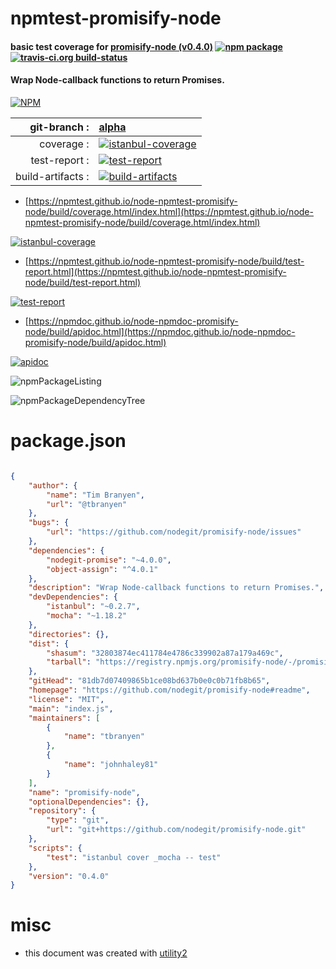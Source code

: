 # npmtest-promisify-node

#### basic test coverage for  [promisify-node (v0.4.0)](https://github.com/nodegit/promisify-node#readme)  [![npm package](https://img.shields.io/npm/v/npmtest-promisify-node.svg?style=flat-square)](https://www.npmjs.org/package/npmtest-promisify-node) [![travis-ci.org build-status](https://api.travis-ci.org/npmtest/node-npmtest-promisify-node.svg)](https://travis-ci.org/npmtest/node-npmtest-promisify-node)

#### Wrap Node-callback functions to return Promises.

[![NPM](https://nodei.co/npm/promisify-node.png?downloads=true&downloadRank=true&stars=true)](https://www.npmjs.com/package/promisify-node)

| git-branch : | [alpha](https://github.com/npmtest/node-npmtest-promisify-node/tree/alpha)|
|--:|:--|
| coverage : | [![istanbul-coverage](https://npmtest.github.io/node-npmtest-promisify-node/build/coverage.badge.svg)](https://npmtest.github.io/node-npmtest-promisify-node/build/coverage.html/index.html)|
| test-report : | [![test-report](https://npmtest.github.io/node-npmtest-promisify-node/build/test-report.badge.svg)](https://npmtest.github.io/node-npmtest-promisify-node/build/test-report.html)|
| build-artifacts : | [![build-artifacts](https://npmtest.github.io/node-npmtest-promisify-node/glyphicons_144_folder_open.png)](https://github.com/npmtest/node-npmtest-promisify-node/tree/gh-pages/build)|

- [https://npmtest.github.io/node-npmtest-promisify-node/build/coverage.html/index.html](https://npmtest.github.io/node-npmtest-promisify-node/build/coverage.html/index.html)

[![istanbul-coverage](https://npmtest.github.io/node-npmtest-promisify-node/build/screenCapture.buildCi.browser.%252Ftmp%252Fbuild%252Fcoverage.lib.html.png)](https://npmtest.github.io/node-npmtest-promisify-node/build/coverage.html/index.html)

- [https://npmtest.github.io/node-npmtest-promisify-node/build/test-report.html](https://npmtest.github.io/node-npmtest-promisify-node/build/test-report.html)

[![test-report](https://npmtest.github.io/node-npmtest-promisify-node/build/screenCapture.buildCi.browser.%252Ftmp%252Fbuild%252Ftest-report.html.png)](https://npmtest.github.io/node-npmtest-promisify-node/build/test-report.html)

- [https://npmdoc.github.io/node-npmdoc-promisify-node/build/apidoc.html](https://npmdoc.github.io/node-npmdoc-promisify-node/build/apidoc.html)

[![apidoc](https://npmdoc.github.io/node-npmdoc-promisify-node/build/screenCapture.buildCi.browser.%252Ftmp%252Fbuild%252Fapidoc.html.png)](https://npmdoc.github.io/node-npmdoc-promisify-node/build/apidoc.html)

![npmPackageListing](https://npmtest.github.io/node-npmtest-promisify-node/build/screenCapture.npmPackageListing.svg)

![npmPackageDependencyTree](https://npmtest.github.io/node-npmtest-promisify-node/build/screenCapture.npmPackageDependencyTree.svg)



# package.json

```json

{
    "author": {
        "name": "Tim Branyen",
        "url": "@tbranyen"
    },
    "bugs": {
        "url": "https://github.com/nodegit/promisify-node/issues"
    },
    "dependencies": {
        "nodegit-promise": "~4.0.0",
        "object-assign": "^4.0.1"
    },
    "description": "Wrap Node-callback functions to return Promises.",
    "devDependencies": {
        "istanbul": "~0.2.7",
        "mocha": "~1.18.2"
    },
    "directories": {},
    "dist": {
        "shasum": "32803874ec411784e4786c339902a87a179a469c",
        "tarball": "https://registry.npmjs.org/promisify-node/-/promisify-node-0.4.0.tgz"
    },
    "gitHead": "81db7d07409865b1ce08bd637b0e0c0b71fb8b65",
    "homepage": "https://github.com/nodegit/promisify-node#readme",
    "license": "MIT",
    "main": "index.js",
    "maintainers": [
        {
            "name": "tbranyen"
        },
        {
            "name": "johnhaley81"
        }
    ],
    "name": "promisify-node",
    "optionalDependencies": {},
    "repository": {
        "type": "git",
        "url": "git+https://github.com/nodegit/promisify-node.git"
    },
    "scripts": {
        "test": "istanbul cover _mocha -- test"
    },
    "version": "0.4.0"
}
```



# misc
- this document was created with [utility2](https://github.com/kaizhu256/node-utility2)
